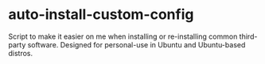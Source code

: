 # auto-install-custom-config
Script to make it easier on me when installing or re-installing common third-party software. Designed for personal-use in Ubuntu and Ubuntu-based distros.

